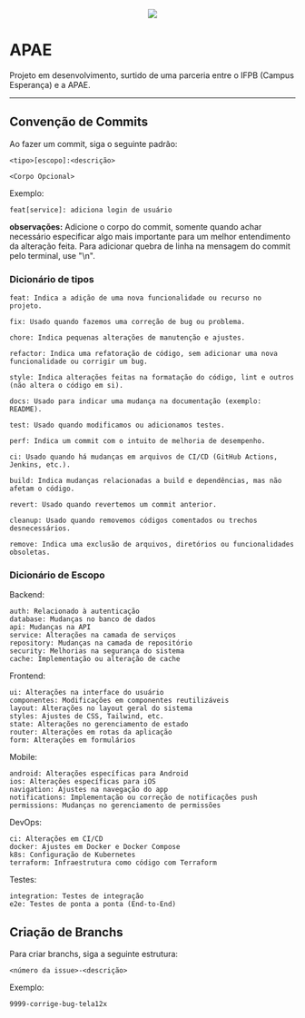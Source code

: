 <p align="center">
  <img src="https://github.com/user-attachments/assets/be92f146-a67b-42bd-8d77-e4e1c02e581a" />
</p>

# APAE 

Projeto em desenvolvimento, surtido de uma parceria entre o IFPB (Campus Esperança) e a APAE.

---

## Convenção de Commits

Ao fazer um commit, siga o seguinte padrão:

    <tipo>[escopo]:<descrição>

    <Corpo Opcional> 

Exemplo:

    feat[service]: adiciona login de usuário

__observações:__ Adicione o corpo do commit, somente quando achar necessário especificar algo mais importante para um melhor entendimento da alteração feita. Para adicionar quebra de linha na mensagem do commit pelo terminal, use "\n".

### Dicionário de tipos

    feat: Indica a adição de uma nova funcionalidade ou recurso no projeto.

    fix: Usado quando fazemos uma correção de bug ou problema.

    chore: Indica pequenas alterações de manutenção e ajustes.

    refactor: Indica uma refatoração de código, sem adicionar uma nova funcionalidade ou corrigir um bug.

    style: Indica alterações feitas na formatação do código, lint e outros (não altera o código em si).

    docs: Usado para indicar uma mudança na documentação (exemplo: README).

    test: Usado quando modificamos ou adicionamos testes.

    perf: Indica um commit com o intuito de melhoria de desempenho.

    ci: Usado quando há mudanças em arquivos de CI/CD (GitHub Actions, Jenkins, etc.).

    build: Indica mudanças relacionadas a build e dependências, mas não afetam o código.

    revert: Usado quando revertemos um commit anterior.

    cleanup: Usado quando removemos códigos comentados ou trechos desnecessários.

    remove: Indica uma exclusão de arquivos, diretórios ou funcionalidades obsoletas.

### Dicionário de Escopo

Backend: 

    auth: Relacionado à autenticação
    database: Mudanças no banco de dados
    api: Mudanças na API
    service: Alterações na camada de serviços
    repository: Mudanças na camada de repositório
    security: Melhorias na segurança do sistema
    cache: Implementação ou alteração de cache 

Frontend:

    ui: Alterações na interface do usuário
    componentes: Modificações em componentes reutilizáveis
    layout: Alterações no layout geral do sistema
    styles: Ajustes de CSS, Tailwind, etc.
    state: Alterações no gerenciamento de estado
    router: Alterações em rotas da aplicação
    form: Alterações em formulários

Mobile: 

    android: Alterações específicas para Android
    ios: Alterações específicas para iOS
    navigation: Ajustes na navegação do app
    notifications: Implementação ou correção de notificações push
    permissions: Mudanças no gerenciamento de permissões

DevOps:

    ci: Alterações em CI/CD
    docker: Ajustes em Docker e Docker Compose
    k8s: Configuração de Kubernetes
    terraform: Infraestrutura como código com Terraform

Testes: 

    integration: Testes de integração
    e2e: Testes de ponta a ponta (End-to-End)

## Criação de Branchs

Para criar branchs, siga a seguinte estrutura:

    <número da issue>-<descrição>

Exemplo: 

    9999-corrige-bug-tela12x
    
    
